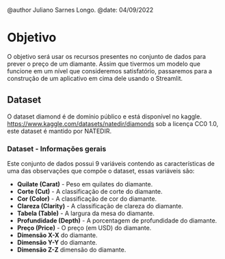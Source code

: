 @author Juliano Sarnes Longo.
@date: 04/09/2022

# Objetivo
O objetivo será usar os recursos presentes no conjunto de dados 
para prever o preço de um diamante. Assim que tivermos um modelo 
que funcione em um nível que consideremos satisfatório, passaremos 
para a construção de um aplicativo em cima dele usando o Streamlit.

## Dataset
O dataset diamond é de domínio público e está disponível no kaggle.
https://www.kaggle.com/datasets/natedir/diamonds sob a licença CC0 1.0, 
este dataset é mantido por NATEDIR.

### Dataset - Informações gerais
Este conjunto de dados possui 9 variáveis contendo as características de 
uma das observações que compõe o dataset, essas variáveis são:

- **Quilate (Carat)** - Peso em quilates do diamante.
- **Corte (Cut)** - A classificação de corte do diamante.
- **Cor (Color)** - A classificação de cor do diamante.
- **Clareza (Clarity)** - A classificação de clareza do diamante.
- **Tabela (Table)** - A largura da mesa do diamante.
- **Profundidade (Depth)** - A porcentagem de profundidade do diamante.
- **Preço (Price)** - O preço (em USD) do diamante.
- **Dimensão X-X** do diamante.
- **Dimensão Y-Y** do diamante.
- **Dimensão Z-Z** dimensão do diamante.







